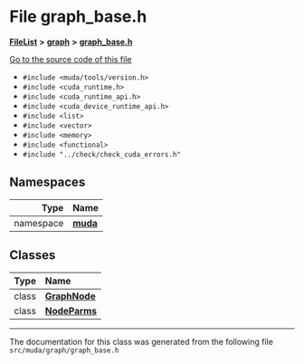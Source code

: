 

# File graph\_base.h



[**FileList**](files.md) **>** [**graph**](dir_946c6946a1291bae853a7ff8b793a277.md) **>** [**graph\_base.h**](graph__base_8h.md)

[Go to the source code of this file](graph__base_8h_source.md)



* `#include <muda/tools/version.h>`
* `#include <cuda_runtime.h>`
* `#include <cuda_runtime_api.h>`
* `#include <cuda_device_runtime_api.h>`
* `#include <list>`
* `#include <vector>`
* `#include <memory>`
* `#include <functional>`
* `#include "../check/check_cuda_errors.h"`













## Namespaces

| Type | Name |
| ---: | :--- |
| namespace | [**muda**](namespacemuda.md) <br> |


## Classes

| Type | Name |
| ---: | :--- |
| class | [**GraphNode**](classmuda_1_1_graph_node.md) <br> |
| class | [**NodeParms**](classmuda_1_1_node_parms.md) <br> |



















































------------------------------
The documentation for this class was generated from the following file `src/muda/graph/graph_base.h`

